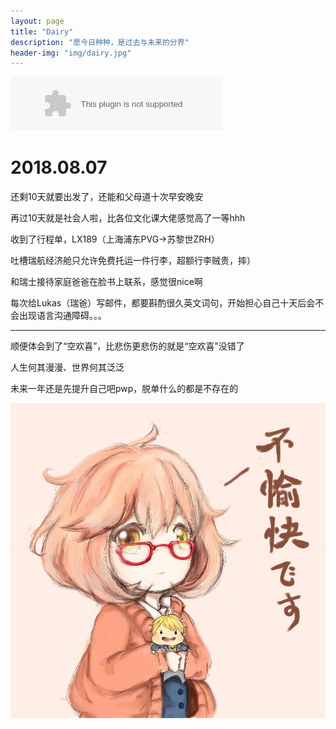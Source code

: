 ```yaml
---
layout: page
title: "Dairy"
description: "愿今日种种，是过去与未来的分界"
header-img: "img/dairy.jpg"
---
```


<embed src="//music.163.com/style/swf/widget.swf?sid=1297742798&type=2&auto=1&width=320&height=66" width="340" height="86"  allowNetworking="all">

# 2018.08.07

还剩10天就要出发了，还能和父母道十次早安晚安

再过10天就是社会人啦，比各位文化课大佬感觉高了一等hhh

收到了行程单，LX189（上海浦东PVG->苏黎世ZRH）

吐槽瑞航经济舱只允许免费托运一件行李，超额行李贼贵，摔）

和瑞士接待家庭爸爸在脸书上联系，感觉很nice啊

每次给Lukas（瑞爸）写邮件，都要斟酌很久英文词句，开始担心自己十天后会不会出现语言沟通障碍。。。

------

顺便体会到了“空欢喜”，比悲伤更悲伤的就是“空欢喜”没错了

人生何其漫漫、世界何其泛泛

未来一年还是先提升自己吧pwp，脱单什么的都是不存在的

![我不高兴](img/dairy/A1.jpg)